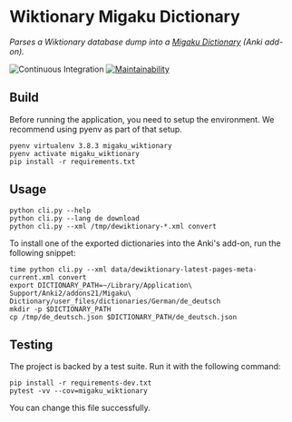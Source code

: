 # Wiktionary Migaku Dictionary

_Parses a Wiktionary database dump into a [Migaku Dictionary](https://github.com/migaku-official/Migaku-Dictionary-Addon) (Anki add-on)._

![Continuous Integration](https://github.com/Irio/migaku-wiktionary/workflows/Continuous%20Integration/badge.svg)
[![Maintainability](https://api.codeclimate.com/v1/badges/072ef425b8fe05dc20ff/maintainability)](https://codeclimate.com/github/Irio/migaku-wiktionary/maintainability)

## Build

Before running the application, you need to setup the environment. We recommend using pyenv as part of that setup.

```shell
pyenv virtualenv 3.8.3 migaku_wiktionary
pyenv activate migaku_wiktionary
pip install -r requirements.txt
```

## Usage

```shell
python cli.py --help
python cli.py --lang de download
python cli.py --xml /tmp/dewiktionary-*.xml convert
```

To install one of the exported dictionaries into the Anki's add-on, run the following snippet:

```shell
time python cli.py --xml data/dewiktionary-latest-pages-meta-current.xml convert
export DICTIONARY_PATH=~/Library/Application\ Support/Anki2/addons21/Migaku\ Dictionary/user_files/dictionaries/German/de_deutsch
mkdir -p $DICTIONARY_PATH
cp /tmp/de_deutsch.json $DICTIONARY_PATH/de_deutsch.json
```

## Testing

The project is backed by a test suite. Run it with the following command:

```shell
pip install -r requirements-dev.txt
pytest -vv --cov=migaku_wiktionary
```

You can change this file successfully.
